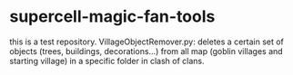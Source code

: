 # supercell-magic-fan-tools
this is a test repository.  VillageObjectRemover.py: deletes a certain set of objects (trees, buildings, decorations...) from all map (goblin villages and starting village) in a specific folder in clash of clans.
